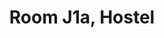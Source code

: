 ---
basin: 'No'
cudn: true
floor: Ground
grade: 2
images: []
living_room: 'No'
location: Hostel
name: J1a
network: Wired and Wireless
title: Room J1a, Hostel
---